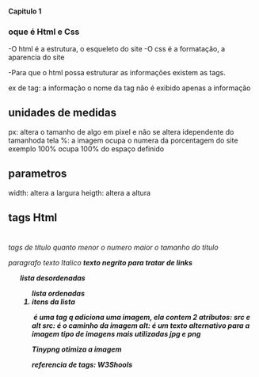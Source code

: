 #### Capitulo 1

### oque é Html e Css

-O html é a estrutura, o esqueleto do site
-O css é a formatação, a aparencia do site

-Para que o html possa estruturar as informações existem as tags.

ex de tag: <tag> a informação </tag> o nome da tag não é exibido apenas a informação


## unidades de medidas

px: altera o tamanho de algo em pixel e não se altera idependente do tamanhoda tela
%: a imagem ocupa o numera da porcentagem do site exemplo 100% ocupa 100% do espaço definido

## parametros 

width: altera a largura
heigth: altera a altura

## tags Html

<h1> <h2> <h3> <h4> <h5> <h6> tags de titulo quanto menor o numero maior o tamanho do titulo 

<p> paragrafo 
<i> texto Italico 
<b> texto negrito 
<a> para tratar de links 

<ul> lista desordenadas <ol> lista ordenadas <li> itens da lista  

<img> é uma tag q adiciona uma imagem, ela contem 2 atributos: src e alt
src: é o caminho da imagem
alt: é um texto alternativo para a imagem
tipo de imagens mais utilizadas jpg e png

Tinypng otimiza a imagem

referencia de tags: W3Shools

